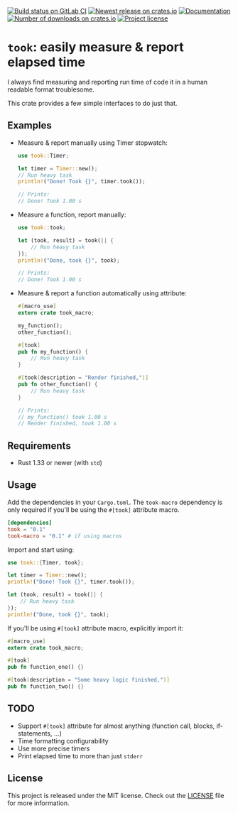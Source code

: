 [![Build status on GitLab CI][gitlab-ci-master-badge]][gitlab-ci-link]
[![Newest release on crates.io][crate-version-badge]][crate-link]
[![Documentation][docs-badge]][docs]
[![Number of downloads on crates.io][crate-download-badge]][crate-link]
[![Project license][crate-license-badge]](LICENSE)

[crate-download-badge]: https://img.shields.io/crates/d/took.svg
[crate-license-badge]: https://img.shields.io/crates/l/took.svg
[crate-link]: https://crates.io/crates/took
[crate-version-badge]: https://img.shields.io/crates/v/took.svg
[docs-badge]: https://docs.rs/took/badge.svg
[docs]: https://docs.rs/took
[gitlab-ci-link]: https://gitlab.com/timvisee/took-rs/pipelines
[gitlab-ci-master-badge]: https://gitlab.com/timvisee/took-rs/badges/master/pipeline.svg

# `took`: easily measure & report elapsed time
I always find measuring and reporting run time of code it in a human readable
format troublesome.

This crate provides a few simple interfaces to do just that.

## Examples
- Measure & report manually using Timer stopwatch:

  ```rust
  use took::Timer;

  let timer = Timer::new();
  // Run heavy task
  println!("Done! Took {}", timer.took());

  // Prints:
  // Done! Took 1.00 s
  ```

- Measure a function, report manually:

  ```rust
  use took::took;

  let (took, result) = took(|| {
      // Run heavy task
  });
  println!("Done, took {}", took);

  // Prints:
  // Done! Took 1.00 s
  ```

- Measure & report a function automatically using attribute:

  ```rust
  #[macro_use]
  extern crate took_macro;

  my_function();
  other_function();

  #[took]
  pub fn my_function() {
      // Run heavy task
  }

  #[took(description = "Render finished,")]
  pub fn other_function() {
      // Run heavy task
  }

  // Prints:
  // my_function() took 1.00 s
  // Render finished, took 1.00 s
  ```

## Requirements
- Rust 1.33 or newer (with `std`)

## Usage
Add the dependencies in your `Cargo.toml`. The `took-macro` dependency is only
required if you'll be using the `#[took]` attribute macro.

```Cargo.toml
[dependencies]
took = "0.1"
took-macro = "0.1" # if using macros
```

Import and start using:

```rust
use took::{Timer, took};

let timer = Timer::new();
println!("Done! Took {}", timer.took());

let (took, result) = took(|| {
    // Run heavy task
});
println!("Done, took {}", took);
```

If you'll be using `#[took]` attribute macro, explicitly import it:

```rust
#[macro_use]
extern crate took_macro;

#[took]
pub fn function_one() {}

#[took(description = "Some heavy logic finished,")]
pub fn function_two() {}
```

## TODO
- Support `#[took]` attribute for almost anything
  (function call, blocks, if-statements, ...)
- Time formatting configurability
- Use more precise timers
- Print elapsed time to more than just `stderr`

## License
This project is released under the MIT license.
Check out the [LICENSE](LICENSE) file for more information.
